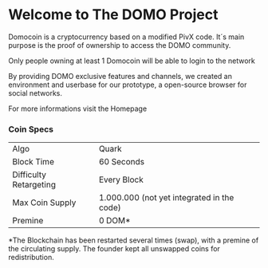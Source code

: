 Welcome to The DOMO Project
=====================================

Domocoin is a cryptocurrency based on a modified PivX code. It´s main purpose is the proof of ownership to access the DOMO community.

Only people owning at least 1 Domocoin will be able to login to the network

By providing DOMO exclusive features and channels, we created an environment and userbase for our prototype, a open-source browser for social networks.

For more informations visit the Homepage

### Coin Specs
<table>
<tr><td>Algo</td><td>Quark</td></tr>
<tr><td>Block Time</td><td>60 Seconds</td></tr>
<tr><td>Difficulty Retargeting</td><td>Every Block</td></tr>
<tr><td>Max Coin Supply</td><td>1.000.000 (not yet integrated in the code)</td></tr>
<tr><td>Premine</td><td>0 DOM*</td></tr>
</table>

*The Blockchain has been restarted several times (swap), with a premine of the circulating supply. The founder kept all unswapped coins for redistribution.

